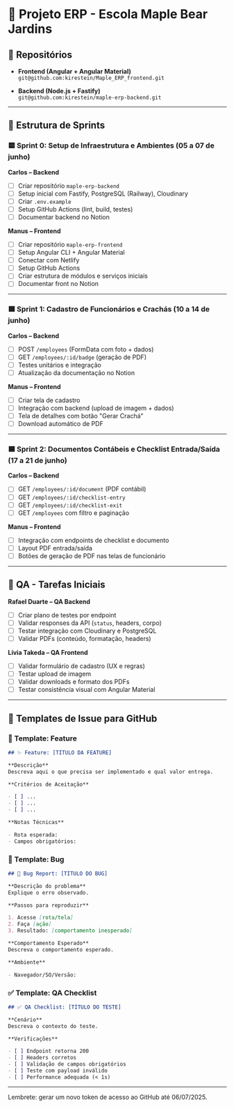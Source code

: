 # 📘 Projeto ERP - Escola Maple Bear Jardins

## 🔧 Repositórios

- **Frontend (Angular + Angular Material)**  
  `git@github.com:kirestein/Maple_ERP_frontend.git`

- **Backend (Node.js + Fastify)**  
  `git@github.com:kirestein/maple-erp-backend.git`

---

## 📅 Estrutura de Sprints

### 🟨 Sprint 0: Setup de Infraestrutura e Ambientes (05 a 07 de junho)

**Carlos – Backend**

- [ ] Criar repositório `maple-erp-backend`
- [ ] Setup inicial com Fastify, PostgreSQL (Railway), Cloudinary
- [ ] Criar `.env.example`
- [ ] Setup GitHub Actions (lint, build, testes)
- [ ] Documentar backend no Notion

**Manus – Frontend**

- [ ] Criar repositório `maple-erp-frontend`
- [ ] Setup Angular CLI + Angular Material
- [ ] Conectar com Netlify
- [ ] Setup GitHub Actions
- [ ] Criar estrutura de módulos e serviços iniciais
- [ ] Documentar front no Notion

---

### 🟩 Sprint 1: Cadastro de Funcionários e Crachás (10 a 14 de junho)

**Carlos – Backend**

- [ ] POST `/employees` (FormData com foto + dados)
- [ ] GET `/employees/:id/badge` (geração de PDF)
- [ ] Testes unitários e integração
- [ ] Atualização da documentação no Notion

**Manus – Frontend**

- [ ] Criar tela de cadastro
- [ ] Integração com backend (upload de imagem + dados)
- [ ] Tela de detalhes com botão "Gerar Crachá"
- [ ] Download automático de PDF

---

### 🟦 Sprint 2: Documentos Contábeis e Checklist Entrada/Saída (17 a 21 de junho)

**Carlos – Backend**

- [ ] GET `/employees/:id/document` (PDF contábil)
- [ ] GET `/employees/:id/checklist-entry`
- [ ] GET `/employees/:id/checklist-exit`
- [ ] GET `/employees` com filtro e paginação

**Manus – Frontend**

- [ ] Integração com endpoints de checklist e documento
- [ ] Layout PDF entrada/saída
- [ ] Botões de geração de PDF nas telas de funcionário

---

## 🧪 QA - Tarefas Iniciais

**Rafael Duarte – QA Backend**

- [ ] Criar plano de testes por endpoint
- [ ] Validar responses da API (`status`, headers, corpo)
- [ ] Testar integração com Cloudinary e PostgreSQL
- [ ] Validar PDFs (conteúdo, formatação, headers)

**Lívia Takeda – QA Frontend**

- [ ] Validar formulário de cadastro (UX e regras)
- [ ] Testar upload de imagem
- [ ] Validar downloads e formato dos PDFs
- [ ] Testar consistência visual com Angular Material

---

## 🧾 Templates de Issue para GitHub

### 📌 Template: Feature

```md
## ✨ Feature: [TÍTULO DA FEATURE]

**Descrição**
Descreva aqui o que precisa ser implementado e qual valor entrega.

**Critérios de Aceitação**

- [ ] ...
- [ ] ...
- [ ] ...

**Notas Técnicas**

- Rota esperada:
- Campos obrigatórios:
```

### 🐞 Template: Bug

```md
## 🐛 Bug Report: [TÍTULO DO BUG]

**Descrição do problema**
Explique o erro observado.

**Passos para reproduzir**

1. Acesse [rota/tela]
2. Faça [ação]
3. Resultado: [comportamento inesperado]

**Comportamento Esperado**
Descreva o comportamento esperado.

**Ambiente**

- Navegador/SO/Versão:
```

### ✅ Template: QA Checklist

```md
## ✅ QA Checklist: [TÍTULO DO TESTE]

**Cenário**
Descreva o contexto do teste.

**Verificações**

- [ ] Endpoint retorna 200
- [ ] Headers corretos
- [ ] Validação de campos obrigatórios
- [ ] Teste com payload inválido
- [ ] Performance adequada (< 1s)
```

---

Lembrete: gerar um novo token de acesso ao GitHub até 06/07/2025.
